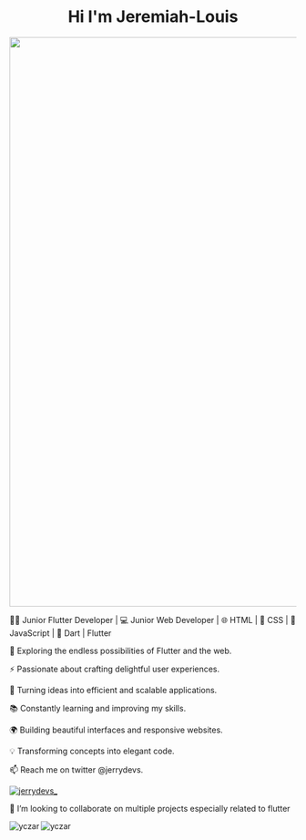 <h1 align="center">Hi I'm Jeremiah-Louis</h1>
<img src="https://github.com/Anmol-Baranwal/Cool-GIFs-For-GitHub/assets/74038190/0c7eb6ed-663b-4ce4-bfbd-18239a38ba1b" width="1000">
<br>

👨‍💻 Junior Flutter Developer | 💻 Junior Web Developer | 🌐 HTML | 🎨 CSS | 🚀 JavaScript | 🎯 Dart | Flutter

🔭 Exploring the endless possibilities of Flutter and the web.

⚡️ Passionate about crafting delightful user experiences.

🌟 Turning ideas into efficient and scalable applications.

📚 Constantly learning and improving my skills.

🌍 Building beautiful interfaces and responsive websites.

💡 Transforming concepts into elegant code.

📫 Reach me on twitter @jerrydevs.

<p align="left"> <a href="https://twitter.com/jerrydevs_" target="blank"><img src="https://img.shields.io/twitter/follow/jerrydevs_?logo=twitter&style=for-the-badge" alt="jerrydevs_" /></a> </p>

👯 I’m looking to collaborate on multiple projects especially related to flutter

<p><img align="left" src="https://github-readme-stats.vercel.app/api/top-langs?username=jjboy55&show_icons=true&locale=en&layout=compact&theme=onedark" alt="yczar" /></p> <p><img align="center" src="https://github-readme-streak-stats.herokuapp.com/?user=jjboy55&theme=onedark" alt="yczar" /></p>

